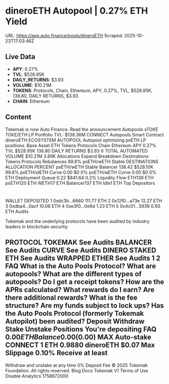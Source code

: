 # dineroETH Autopool | 0.27% ETH Yield

URL: https://app.auto.finance/pools/dineroETH
Scraped: 2025-10-23T17:03:46Z

## Live Data

- **APY**: 0.27%
- **TVL**: $528.95K
- **DAILY_RETURNS**: $3.93
- **VOLUME**: $10.21M
- **TOKENS**: Protocols, Chain, Ethereum, APY, 0.27%, TVL, $528.95K, 138.80, DAILY RETURNS, $3.93
- **CHAIN**: Ethereum

## Content

Tokemak is now Auto Finance.
Read the announcement
Autopools
sTOKE
TOKE/ETH
LP
Portfolio
TVL:
$138.36M
CONNECT
Autopools
Smart Contract
dineroETH
ECOSYSTEM AUTOPOOL
Autopool optimizing pxETH LP positions.
Base Asset
ETH
Tokens
Protocols
Chain
Ethereum
APY
0.27%
TVL
$528.95K
138.80
DAILY RETURNS
$3.93
0
TOTAL AUTOMATED VOLUME
$10.21M
3.89K
Allocations
Expand
Breakdown
Destinations
Tokens
Protocols
Rebalances
99.8%
pxETH/wETH Stable
DESTINATIONS
ALLOCATION
PERCENT
pxETH/wETH Stable
Balancer
136.42
$528.10K
99.8%
pxETH/stETH
Curve
0.00
$0
0%
pxETH/wETH
Curve
0.00
$0
0%
ETH
Deployment Queue
0.22
$841.64
0.2%
Liquidity Flow
ETH138 ETH
pxETH120 ETH
WETH17 ETH
Balancer137 ETH
Idle1 ETH
Top Depositors
#
WALLET
DEPOSITED
1
0xdc3b...6660
111.77 ETH
2
0x12f0...a73e
12.27 ETH
3
0xdba4...0acf
10.06 ETH
4
0xe3f0...0e6d
1.23 ETH
5
0x4c01...5939
0.93 ETH
Audits

Tokemak and the underlying protocols have been audited by industry leaders in blockchain security.

PROTOCOL
TOKEMAK
See Audits
BALANCER
See Audits
CURVE
See Audits
DINERO STAKED ETH
See Audits
WRAPPED ETHER
See Audits
1
2
FAQ
What is the Auto Pools Protocol?
What are autopools?
What are the different types of autopools?
Do I get a receipt tokens?
How are the APRs calculated?
What rewards do I earn?
Are there additional rewards?
What is the fee structure?
Are my funds subject to lock ups?
Has the Auto Pools Protocol (formerly Tokemak Autopilot) been audited?
Deposit
Withdraw
Stake
Unstake
Positions
You're depositing
FAQ
$0.00
ETH
Balance 0.00
($0.00)
MAX
Auto-stake
CONNECT
1 ETH
0.9880 dineroETH
$0.07
Max Slippage
0.10%
Receive at least
-
Withdraw and unstake at any time
0% Deposit Fee
© 2025 Tokemak Foundation. All rights reserved.
Blog
Docs
Tokemak V1
Terms of Use
Disable Analytics
1758672000